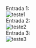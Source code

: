 Entrada 1: </br>
![teste1](https://github.com/wandergale/Order-service/assets/60633445/868d6af8-1119-4175-8f3d-c6339defd78b)
</br>
Entrada 2:</br>
![teste2](https://github.com/wandergale/Order-service/assets/60633445/98fc284b-042b-4936-a55f-5c5e79cdb282)
</br>
Entrada 3:</br>
![teste3](https://github.com/wandergale/Order-service/assets/60633445/f98ab7a5-6604-43a6-b3ce-d622707cf2b1)
